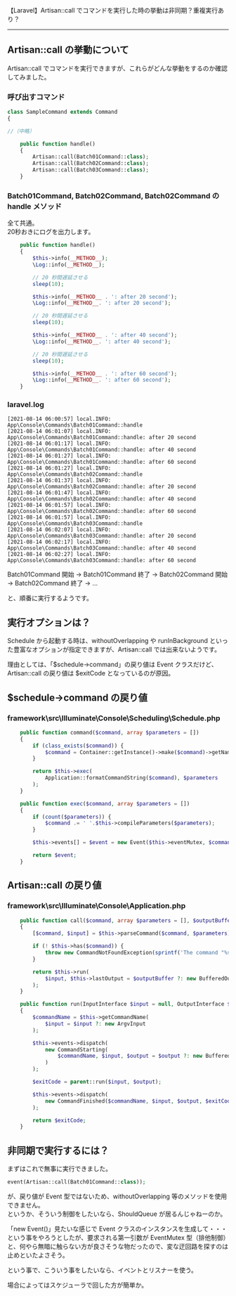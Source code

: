 【Laravel】Artisan::call でコマンドを実行した時の挙動は非同期？重複実行あり？

______________________________________________________________________________

## Artisan::call の挙動について
Artisan::call でコマンドを実行できますが、これらがどんな挙動をするのか確認してみました。

### 呼び出すコマンド
```php
class SampleCommand extends Command
{

//（中略）

    public function handle()
    {
        Artisan::call(Batch01Command::class);
        Artisan::call(Batch02Command::class);
        Artisan::call(Batch03Command::class);
    }
```

### Batch01Command, Batch02Command, Batch02Command の handle メソッド
全て共通。  
20秒おきにログを出力します。  
```php
    public function handle()
    {
        $this->info(__METHOD__);
        \Log::info(__METHOD__);

        // 20 秒間遅延させる
        sleep(10);

        $this->info(__METHOD__ . ': after 20 second');
        \Log::info(__METHOD__. ': after 20 second');

        // 20 秒間遅延させる
        sleep(10);

        $this->info(__METHOD__ . ': after 40 second');
        \Log::info(__METHOD__. ': after 40 second');

        // 20 秒間遅延させる
        sleep(10);

        $this->info(__METHOD__ . ': after 60 second');
        \Log::info(__METHOD__. ': after 60 second');
    }
```

### laravel.log
```log
[2021-08-14 06:00:57] local.INFO: App\Console\Commands\Batch01Command::handle  
[2021-08-14 06:01:07] local.INFO: App\Console\Commands\Batch01Command::handle: after 20 second  
[2021-08-14 06:01:17] local.INFO: App\Console\Commands\Batch01Command::handle: after 40 second  
[2021-08-14 06:01:27] local.INFO: App\Console\Commands\Batch01Command::handle: after 60 second  
[2021-08-14 06:01:27] local.INFO: App\Console\Commands\Batch02Command::handle  
[2021-08-14 06:01:37] local.INFO: App\Console\Commands\Batch02Command::handle: after 20 second  
[2021-08-14 06:01:47] local.INFO: App\Console\Commands\Batch02Command::handle: after 40 second  
[2021-08-14 06:01:57] local.INFO: App\Console\Commands\Batch02Command::handle: after 60 second  
[2021-08-14 06:01:57] local.INFO: App\Console\Commands\Batch03Command::handle  
[2021-08-14 06:02:07] local.INFO: App\Console\Commands\Batch03Command::handle: after 20 second  
[2021-08-14 06:02:17] local.INFO: App\Console\Commands\Batch03Command::handle: after 40 second  
[2021-08-14 06:02:27] local.INFO: App\Console\Commands\Batch03Command::handle: after 60 second  
```

Batch01Command 開始 → Batch01Command 終了 → Batch02Command 開始 → Batch02Command 終了 → ...  

と、順番に実行するようです。  


## 実行オプションは？
Schedule から起動する時は、withoutOverlapping や runInBackground といった豊富なオプションが指定できますが、Artisan::call では出来ないようです。  

理由としては、「$schedule->command」の戻り値は Event クラスだけど、Artisan::call の戻り値は $exitCode となっているのが原因。  


## $schedule->command の戻り値

### framework\src\Illuminate\Console\Scheduling\Schedule.php
```php
    public function command($command, array $parameters = [])
    {
        if (class_exists($command)) {
            $command = Container::getInstance()->make($command)->getName();
        }

        return $this->exec(
            Application::formatCommandString($command), $parameters
        );
    }
```
```php
    public function exec($command, array $parameters = [])
    {
        if (count($parameters)) {
            $command .= ' '.$this->compileParameters($parameters);
        }

        $this->events[] = $event = new Event($this->eventMutex, $command, $this->timezone);

        return $event;
    }
```


## Artisan::call の戻り値

### framework\src\Illuminate\Console\Application.php
```php
    public function call($command, array $parameters = [], $outputBuffer = null)
    {
        [$command, $input] = $this->parseCommand($command, $parameters);

        if (! $this->has($command)) {
            throw new CommandNotFoundException(sprintf('The command "%s" does not exist.', $command));
        }

        return $this->run(
            $input, $this->lastOutput = $outputBuffer ?: new BufferedOutput
        );
    }
```
```php
    public function run(InputInterface $input = null, OutputInterface $output = null)
    {
        $commandName = $this->getCommandName(
            $input = $input ?: new ArgvInput
        );

        $this->events->dispatch(
            new CommandStarting(
                $commandName, $input, $output = $output ?: new BufferedConsoleOutput
            )
        );

        $exitCode = parent::run($input, $output);

        $this->events->dispatch(
            new CommandFinished($commandName, $input, $output, $exitCode)
        );

        return $exitCode;
    }
```

## 非同期で実行するには？
まずはこれで無事に実行できました。
```php
event(Artisan::call(Batch01Command::class));
```

が、戻り値が Event 型ではないため、withoutOverlapping 等のメソッドを使用できません。  
というか、そういう制御をしたいなら、ShouldQueue が居るんじゃねーのか。  

「new Event()」見たいな感じで Event クラスのインスタンスを生成して・・・という事をやろうとしたが、要求される第一引数が EventMutex 型（排他制御）と、何やら無暗に触らない方が良さそうな物だったので、変な迂回路を探すのは止めといたよさそう。  

という事で、こういう事をしたいなら、イベントとリスナーを使う。  

場合によってはスケジューラで回した方が簡単か。  

